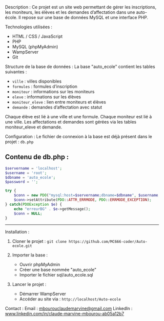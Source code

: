 Description :
Ce projet est un site web permettant de gérer les inscriptions, les moniteurs, les élèves et les demandes d’affectation dans une auto-école. Il repose sur une base de données MySQL et une interface PHP.

Technologies utilisées :
- HTML / CSS / JavaScript
- PHP
- MySQL (phpMyAdmin)
- WampServer
- Git

Structure de la base de données :
La base "auto_ecole" contient les tables suivantes :
- `ville` : villes disponibles
- `formules` : formules d’inscription
- `moniteur` : informations sur les moniteurs
- `eleve` : informations sur les élèves
- `moniteur_eleve` : lien entre moniteurs et élèves
- `demande` : demandes d’affectation avec statut

Chaque élève est lié à une ville et une formule. Chaque moniteur est lié à une ville. Les affectations et demandes sont gérées via les tables moniteur_eleve et demande.

Configuration :
Le fichier de connexion à la base est déjà présent dans le projet : `db.php`


Contenu de db.php :
--------------------------------------------------
```php
$servername = 'localhost';
$username = 'root';
$dbname = 'auto_ecole';
$password = '';

try {
    $conn = new PDO("mysql:host=$servername;dbname=$dbname", $username, $password);
    $conn->setAttribute(PDO::ATTR_ERRMODE, PDO::ERRMODE_EXCEPTION);
} catch(PDOException $e) {
    echo "erreurBG" . $e->getMessage();
    $conn = NULL;
}
```
--------------------------------------------------

Installation :
1. Cloner le projet :
  ``` git clone https://github.com/MC666-coder/Auto-ecole.git ```

2. Importer la base :
   - Ouvrir phpMyAdmin
   - Créer une base nommée "auto_ecole"
   - Importer le fichier sql/auto_ecole.sql

3. Lancer le projet :
   - Démarrer WampServer
   - Accéder au site via : ``` http://localhost/Auto-ecole ```

Contact :
Email : mbourouclaudemarvine@gmail.com
LinkedIn : www.linkedin.com/in/claude-marvine-mbourou-ab05a12b7


